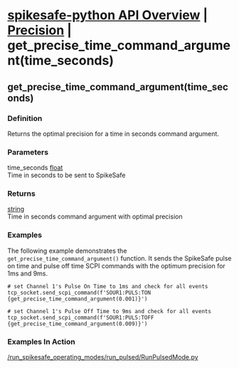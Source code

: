 # [spikesafe-python API Overview](/spikesafe_python_lib_docs/README.md) | [Precision](/spikesafe_python_lib_docs/Precision/README.md) | get_precise_time_command_argument(time_seconds)

## get_precise_time_command_argument(time_seconds)

### Definition
Returns the optimal precision for a time in seconds command argument.

### Parameters
time_seconds [float](https://docs.python.org/3/library/functions.html#float)  
Time in seconds to be sent to SpikeSafe

### Returns
[string](https://docs.python.org/3/library/string.html)  
Time in seconds command argument with optimal precision

### Examples
The following example demonstrates the `get_precise_time_command_argument()` function. It sends the SpikeSafe pulse on time and pulse off time SCPI commands with the optimum precision for 1ms and 9ms.
```
# set Channel 1's Pulse On Time to 1ms and check for all events
tcp_socket.send_scpi_command(f'SOUR1:PULS:TON {get_precise_time_command_argument(0.001)}')

# set Channel 1's Pulse Off Time to 9ms and check for all events
tcp_socket.send_scpi_command(f'SOUR1:PULS:TOFF {get_precise_time_command_argument(0.009)}')
```

### Examples In Action
[/run_spikesafe_operating_modes/run_pulsed/RunPulsedMode.py](/run_spikesafe_operating_modes/run_pulsed/RunPulsedMode.py)
